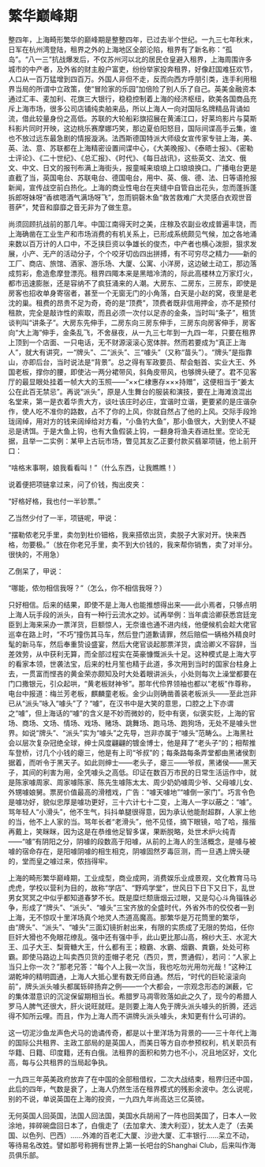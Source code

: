    

# 繁华巅峰期

整四年，上海畸形繁华的巅峰期是整整四年，已过去半个世纪。一九三七年秋末，日军在杭州湾登陆，租界之外的上海地区全部沦陷，租界有了新名称：“孤岛”。“八一三”抗战爆发后，不仅苏州河以北的居民仓皇避入租界，上海周围许多城市的中产者，及外省的财主殷户富吏，纷纷举家投奔租界，好像赶国难狂欢节，人口从一百万猛增到四百万。外国人非但不走，反而向西方呼朋引类，连手利用租界当局的所谓中立政策，使“冒险家的乐园”加倍险了别人乐了自己。英美金融资本通过汇丰、麦加利、花旗三大银行，稳稳控制着上海的经济枢纽，欧美各国商品充斥上海市场，很多公司店铺纯卖舶来品，所以上海人一向对国际名牌精品背诵如流，借此较量身份之高低。苏联的大轮船彩旗招展在黄浦江口，好莱坞影片与莫斯科影片同时开映，这边桃乐赛摩娜巧笑，那边夏伯阳怒目，国际间谍高手云集，谁也不放过远东最急剧的情报漩涡。法西斯德国特派大师级女宣传家专驻上海，美、英、法、意、苏联都在上海精密设置间谍中心，《大美晚报》、《泰晤士报》、《密勒士评论》、《二十世纪》、《总汇报》、《时代》、《每日战讯》，这些英文、法文、俄文、中文、日文的报刊布满上海街头，报童喊来琅琅上口琅琅换口。广播电台更是直截了当，英国电台、苏联电台、德国电台，用中、英、俄、德、法、日等语抢报新闻，宣传战空前白热化。上海的商业性电台在夹缝中自管自出花头，忽而蓬拆蓬拆郎呀妹呀“香槟嗯酒气满场呀飞”，忽而铜磬木鱼“救苦救难广大灵感白衣观世音菩萨”，梵音和靡靡之音无非为了做生意。

尚须回顾抗战前的那几年。中国江南得天时之美，庄稼及农副业收成普遍丰饶，而上海确凿在工业生产和市场消费的有机关系上，已形成系统颇见气候，加之各地涌来数以百万计的人口中，不乏挟巨资以争雄长的俊杰，中产者也横心泼胆，狠求发展，小产、无产的活动分子，个个咬牙切齿四出拼搏，有不可穷尽之精力——新的工厂、商店、旅馆、酒家、游乐场、大厦、公寓、小洋房，这边破土动工，那边落成剪彩，愈造愈摩登漂亮。租界四陬本来是黑暗冷清的，际此高楼林立万家灯火，都市迅速膨胀，还是容纳不了疯狂涌来的人潮。大房东、二房东，三房东，即使是房客也招收单身寄宿者，甚至一个无窗无门的小角落，白天是小赵的窝，夜里是老沈的巢。租费的昂贵不足为奇，奇的是“顶费”，顶费者既非信用押金，亦不是预付租款，完全是敲诈性的索取，而且必须一次付以足赤的金条，当时叫“条子”，租赁谈判叫“讲条子”。大房东先伸手，二房东向三房东伸手，三房东向房客伸手，房客向“大上海”伸手，金条乱飞，不舍昼夜，从一九三七年到一九四一年，只要在租界上顶到一个店面、一只电话，无不财源滚滚心宽体胖。然而若要成为“真正上海人”，就大有讲究，一“牌头”、二“派头”、三“噱头”（又称“苗头”）。“牌头”是指靠山，亦即后台，当时说法是“背景”。总之得有军政要员、帮会魁首、实业大王、外国老板，撑你的腰，即使沾一两分裙带风，斜角皮带风，也够牌头硬了。君不见客厅的最显眼处挂着一帧大大的玉照——“××仁棣惠存×××持赠”，这便相当于“姜太公在此百无禁忌”。再说“派头”，原是人生舞台的服装和演技，要在上海滩浪混出名堂来，第一是衣着华贵大方，谈吐该庄时必庄，宜谐时立谐，更要紧的是庄谐杂作，使人吃不准你的路数，占不了你的上风，你就自然占了他的上风。交际手段玲珑阔绰，用对方的钱来阔绰给对方看，“小鱼钓大鱼”，那小鱼很大，大到使人不疑忌是诱饵。于是大鱼上钩，也有大鱼假装上钩，一翻身将渔夫吞进肚里。空论无据，且举一二实例：某甲上古玩市场，瞥见其友乙正要付款买翡翠项链，他上前开口：

“啥格末事啊，娘我看看叫！”（什么东西，让我瞧瞧！）

说着便把项链拿过来，问了价钱，掏出皮夹：

“好格好格，我也付一半钞票。”

乙当然少付了一半，项链呢，甲说：

“摆勒侬老兄手里，卖勿到杜价钿格，我来搭侬出货，卖脱子大家对开。快来西格，勿要极。”（放在你老兄手里，卖不到大价钱的，我来帮你销售，卖了对半分。很快的，不用急）

乙倒呆了，甲说：

“哪能，侬勿相信我呀？”（怎么，你不相信我呀？）

只好相信。后来的结果，即使不是上海人也能推想得出来——此小焉者，只够点明上海人玩手段的派头，自有一种行云流水之妙。试再举例：当年虞洽卿获悉宫廷宠臣到上海来采办一票洋货，巨额惊人，无奈谁也通不进内线，他便候机会趁大佬官巡幸在路上时，“不巧”撞伤其马车，然后登门道歉请罪，然后赔偿一辆格外精良时髦的新马车，然后奉重贽设盛宴，然后大佬官谈起那票洋货，虞洽卿义不容辞，当差效劳，从中获利无算，而全部过程实在英豪慷慨派头十足。这种模式是上海大亨的看家本领，世袭法宝，后来的杜月笙也精于此道，多次用到当时的国家台柱身上去，一贯富而悭吝的黄金荣亦颇知及时大处着眼讲派头，小处则每次上澡堂都要在门口撒银元，引众起哄，“黄老板财神爷”。那年代伶界领袖也都以“老板”作尊称，电台中报道：梅兰芳老板，麒麟童老板。金少山则确凿善装老板派头——至此岂非已从“派头”咏入“噱头”了？“噱”，在汉书中是大笑的意思，口腔之上下亦谓之“噱”，但上海话的“噱”的含义是不妙而微妙的，贬中有褒，似褒实贬，上海的官场、商场、文场、情场、戏场、赌场、跳舞场、跑马场、跑狗场，无处不是噱头世界。如说“牌头”、“派头”实为“噱头”之先导，岂非亦属于“噱头”范畴么。上海黑社会以层次复杂冠绝全球，绅士风度翩翩的镀金博士，他是拜了“老头子”的；相帮推车登桥，讨几个小钱的瘪三，他是有上司“爷叔”的；每条路每条弄堂都由黑诸侯割据着，而听令于黑天子。如此则绅士——老头子，瘪三——爷叔，黑诸侯——黑天子，其间的利害为用，全凭噱头之高低。印证在数百万市民的日常生活运作中，就是陈家噱周家、周家噱陈家、陈先生噱陈太太、周少奶奶噱周少爷、父母噱儿女、外甥噱娘舅。票房价值最高的滑稽戏，广告：“噱天噱地”“噱倒一家门”。巧言令色是噱功好，貌似忠厚是噱功更好，三十六计七十二变，上海人一字以蔽之：“噱”。骂年轻人“小滑头”，他不生气，抖抖单腿很得意，因为承认他能耐超群，人家上他的当，他不上人家的当。骂年长者“老滑头”，他不见怪，摘下眼镜，哈了哈，揩揩再戴上，笑眯眯，因为这是在恭维他足智多谋，果断脱略，处世术炉火纯青——“噱”有阴阳之分，阴噱的段数高于阳噱，从前的上海人的生活概念，是噱与被噱的宿命存在，是阳噱阴噱的相生相克，阴噱固然歹毒叵测，而一旦遇上牌头硬的，堂而皇之噱过来，侬挡得牢。

上海的畸形繁华巅峰期，工业成型，商业成网，消费娱乐业成景观，文化教育马马虎虎，学校以营利为目的，故称“学店”、“野鸡学堂”，世风日下日下又日下，乱世男女冥冥之中似乎都知道春梦不长。既是糜烂颓唐烟云过眼，又是勾心斗角锱铢必争，形成了“牌头”、“派头”、“噱头”三宝齐放的全盛时代，外省外市的佼佼者一到上海，无不惊叹十里洋场真个地灵人杰道高魔高。那繁华是万花筒里的繁华，由“牌头”、“派头”、“噱头”三面幻镜折射出来，有限的实质成了无限的势焰，任你巨奸大猾也不免眼花缭乱。强中还有强中手，此山更比那山高，棉纱大王、水泥大王、瓜子大王、梨膏糖大王，什么都有王；粮霸、水霸、烟霸、粪霸，处处可称霸。即使马路边上叫卖西贝货的歪帽子老兄（西贝，贾，贾通假），若问：“人家上当只上你一次？”那老兄答：“每个人上我一次当，我也吃勿光用勿光哉！”这种江湖乾坤的精明圆通，上海人大抵心里有数无师自通。然后，“时代的巨轮滚滚向前”，牌头派头噱头都属轹碎扬弃之例——一个大都会，一宗观念形态的渊薮，它的集体潜意识的沉淀保留期相当长。希腊罗马凋零败落如此之久了，现今的希腊人罗马人脾气还很大，肝火说旺就旺。是则要上海人免于牌头派头噱头的折腾，还远得不知所云哩。而且，作为上海人而不讲牌头派头噱头，未知更有什么可讲的。

这一切泥沙鱼龙声色犬马的诡谲传奇，都是以十里洋场为背景的——三十年代上海的国际公共租界、主政工部局的是英国人，而美日等方自亦参预权利，机关职员有华籍、日籍、印度籍，还有白俄。法租界的面积和势力也不小，况且地区好，文化高，每与公共租界的当局起争执。

一九四三年英美政府放弃了在中国的全部租借权，二次大战结束，租界归还中国，此后的四年，气数是衰了，上海人仍然生活在租界模式的残影余波中。怎么说呢，别的不说，单说英国在上海的投资，一九四九年尚高达三亿英镑。

无何英国人回英国，法国人回法国，美国水兵胡闹了一阵也回美国了，日本人一败涂地，摔碎碗盘回日本了，白俄走了（去加拿大、澳大利亚），犹太人走了（去美国、以色列、巴西）……外滩的百老汇大厦、沙逊大厦、汇丰银行……呆立不动，等待易名改姓。譬如那号称拥有世界上第一长吧台的Shanghai Club，后来叫作海员俱乐部。